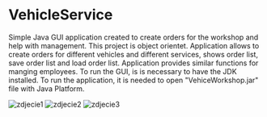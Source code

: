 # VehicleService
Simple Java GUI application created to create orders for the workshop and help with management. This project is object orientet. Application allows to create orders for different vehicles and different services, shows order list, save order list and load order list. Application provides similar functions for manging employees.
To run the GUI, is is necessary to have the JDK installed. To run the application, it is needed to open "VehiceWorkshop.jar" file with Java Platform.

![zdjecie1](https://user-images.githubusercontent.com/92920833/138940611-2e0efcf2-0f11-4a9e-8c36-3f87b441bb93.jpg)
![zdjecie2](https://user-images.githubusercontent.com/92920833/138940641-e9278157-e41c-42ac-b15a-39b5f64b7e3d.jpg)
![zdjecie3](https://user-images.githubusercontent.com/92920833/138940650-97aaecf3-231c-43e9-9842-914788007795.jpg)
